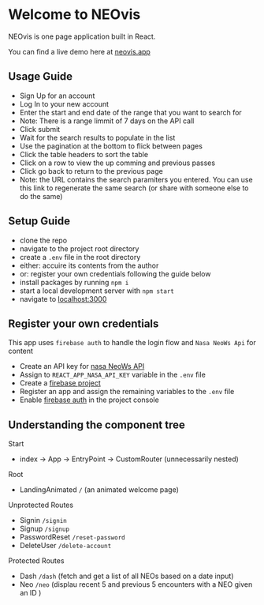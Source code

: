 # Welcome to NEOvis

NEOvis is one page application built in React. 

You can find a live demo here at [neovis.app](https://neovis.app/)

## Usage Guide

- Sign Up for an account
- Log In to your new account
- Enter the start and end date of the range that you want to search for 
- Note: There is a range limmit of 7 days on the API call
- Click submit
- Wait for the search results to populate in the list
- Use the pagination at the bottom to flick between pages
- Click the table headers to sort the table
- Click on a row to view the up comming and previous passes
- Click go back to return to the previous page
- Note: the URL contains the search paramiters you entered. You can use this link to regenerate the same search (or share with someone else to do the same)
## Setup Guide

- clone the repo
- navigate to the project root directory
- create a `.env` file in the root directory
- either: accuire its contents from the author
- or: register your own credentials following the guide below
- install packages by running `npm i`
- start a local development server with `npm start`
- navigate to [localhost:3000](http://localhost:3000/)

## Register your own credentials

This app uses `firebase auth` to handle the login flow and `Nasa NeoWs Api` for content

- Create an API key for [nasa NeoWs API](https://api.nasa.gov/) 
- Assign to `REACT_APP_NASA_API_KEY` variable in the `.env` file
- Create a [firebase project](https://cloud.google.com/firestore/docs/client/get-firebase)
- Register an app and assign the remaining variables to the `.env` file
- Enable [firebase auth](https://firebase.google.com/docs/auth) in the project console

##  Understanding the component tree

Start
 - index -> App -> EntryPoint -> CustomRouter (unnecessarily nested)

Root
- LandingAnimated `/` (an animated welcome page)

Unprotected Routes
- Signin `/signin`
- Signup `/signup`
- PasswordReset `/reset-password`
- DeleteUser `/delete-account`

Protected Routes
- Dash `/dash` (fetch and get a list of all NEOs based on a date input)
- Neo `/neo` (displau recent 5 and previous 5 encounters with a NEO given an ID )


